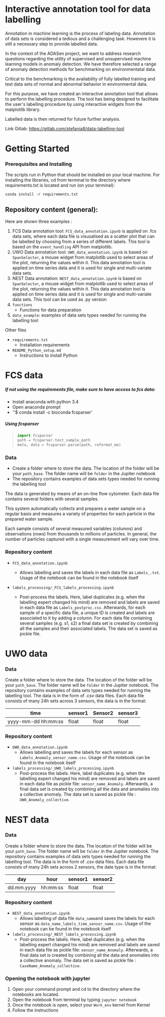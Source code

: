 # Interactive annotation tool for data labelling

Annotation in machine learning is the process of labeling data. Annotation of data sets is considered a tedious and a challenging task. Howevere it is still a necessary step to provide labelled data. 

In the context of the ADASen project, we want to address research questions regarding the utility of supervised and unsupervised machine learning models in anomaly detection. We have therefore selected a range of anomaly detection methods for benchmarking on environmentatal data.  

Critical to the benchmarking is the availability of fully labelled training and test data sets of normal and abnormal behavior in environmental data. 

For this purpose, we have created an interactive annotation tool that allows to perform the labelling procedure. The tool has being designed to facilitate the user's labelling procedure by using interactive widgets from the matplotlib library.

Labelled data is then returned for future further analysis.

Link Gitlab: https://gitlab.com/stefania8/data-labelling-tool



# Getting Started

### Prerequisites and Installing

The scripts run in Python that should be installed on your local machine. For installing the libraries, cd from terminal to the directory where requirements.txt is located and run (on your terminal):

`conda install -r requirements.txt`



## Repository content (general):

Here are shown three examples : 

1. FCS Data annotation tool: `FCS_data_annotation.ipynb`  is applied on .fcs data sets, where each data file is visusalised as a scatter plot that can be labelled by choosing from a series of different labels. This tool is based on the `event_handling` API from matplotlib.
2. UWO Data annotation tool: `UWO_data_annotation.ipynb`  is based on `SpanSelector`, a mouse widget from matplotlib used to select areas of the plot, returning the values within it. This data annotation tool is applied on time series data and it is used for single and multi-variate data sets.
3. NEST Data annotation: `NEST_data_annotation.ipynb`  is based on `SpanSelector`, a mouse widget from matplotlib used to select areas of the plot, returning the values within it. This data annotation tool is applied on time series data and it is used for single and multi-variate data sets. This tool can be used as .py version
4. `functions`
   - Functions for data preparation
5. `data_example`: examples of data sets types needed for running the labelling tool

Other files

- `requirements.txt`
  - Installation requirements
- `README_Python_setup.md`
  - Instructions to install Python



# FCS data

##### If not using the requirements file, make sure to have access to fcs data:

- Install anaconda with python 3.4
- Open anaconda prompt
- ''$ conda install -c bioconda fcsparser'

##### Using fcsparser

> ```python
> import fcsparser
> path = fcsparser.test_sample_path
> meta, data = fcsparser.parse(path, reformat_me)
> ```

### Data

- Create a folder where to store the data. The location of the folder will be your `path_base`. The folder name will be `folder` in the Jupiter notebook
- The repository contains examples of data sets types needed for running the labelling tool

The data is generated by means of an on-line flow cytometer. Each data file contains several folders with several samples.

This system automatically collects and prepares a water sample on a regular basis and measures a variety of properties for each particle in the prepared water sample. 

Each sample consists of several measured variables (columns) and observations (rows) from thousands to millions of particles. In general, the number of particles captured with a single measurement will vary over time. 



### Repository content 

- `FCS_data_annotation.ipynb` 

  - Allows labelling and saves the labels in each data file as `Labels_.txt`. Usage of the notebook can be found in the notebook itself

- `labels_processing/_FCS_labels_processing.ipynb` 

  - Post-process the labels. Here, label duplicates (e.g. when the labelling expert changed his mind) are removed and labels are saved in each data file as `Labels_postproc.csv`. Afterwards, for each sample of a specific data file, a unique ID is created and labels are associated to it by adding a column. For each data file containing several samples (e.g. s1, s2) a final data set is created by combining all the samples and their associated labels. The data set is saved as pickle file. 

  

# UWO data

### Data

Create a folder where to store the data. The location of the folder will be your `path_base`. The folder name will be `folder` in the Jupiter notebook. The repository contains examples of data sets types needed for running the labelling tool. The data is in the form of .csv data files. Each data file consists of many 24h sets across 3 sensors, the data  is in the format:

| time                | sensor1 | Sensor2 | sensor3 |
| ------------------- | ------- | ------- | ------- |
| yyyy-mm-dd hh:mm:ss | float   | float   | float   |



### Repository content

- `UWO_data_annotation.ipynb` 
  - Allows labelling and saves the labels for each sensor as `Labels_Anomaly_sensor_name.csv`. Usage of the notebook can be found in the notebook itself
- `labels_processing/_UWO_labels_processing.ipynb` 
  - Post-process the labels. Here, label duplicates (e.g. when the labelling expert changed his mind) are removed and labels are saved in each data file as pickle file: `sensor_name_Anomaly`. Afterwards,  a final data set is created by combining all the data and anomalies into a collective anomaly. The data set is saved as pickle file : `UWO_Anomaly_collective`. 



# NEST data

### Data

Create a folder where to store the data. The location of the folder will be your `path_base`. The folder name will be `folder` in the Jupiter notebook. The repository contains examples of data sets types needed for running the labelling tool. The data is in the form of .csv data files. Each data file consists of many 24h sets across 2 sensors, the date type is in the format:

| day        | hour     | sensor1 | sensor2 |
| ---------- | -------- | ------- | ------- |
| dd.mm.yyyy | hh:mm:ss | float   | float   |



### Repository content 

- `NEST_data_annotation.ipynb` 
  - Allows labelling of data file `data_name`and saves the labels for each sensor as `data_name_labels_time_sensor_name.csv`. Usage of the notebook can be found in the notebook itself
- `labels_processing/_NEST_labels_processing.ipynb` 
  - Post-process the labels. Here, label duplicates (e.g. when the labelling expert changed his mind) are removed and labels are saved in each data file as pickle file: `sensor_name_Anomaly`. Afterwards,  a final data set is created by combining all the data and anomalies into a collective anomaly. The data set is saved as pickle file : `CaseName_Anomaly_collective`. 



### Opening the notebook with jupyter

1. Open your command prompt and cd to the directory where the notebooks are located. 
2. Open the notebook from terminal by typing `jupyter notebook`
3. Once the notebook is open, select your `Work_env` kernel from Kernel
4. Follow the instructions


